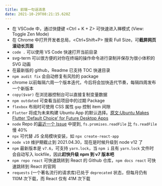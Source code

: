 ```yaml
---
title: 前端一句话消息
date: 2021-10-29T08:21:15.628Z
---
```



+ 在 VSCode 中，通过快捷键 <Ctrl + K + Z> 可快速进入禅模式 (View: Toggle Zen Mode)
+ 在 Chrome 中打开开发者总局，<Ctrl+Shift+P> 搜索 Full Size，可**截屏网页滚动长页面**
+ `code .` 可以使用 VS Code 快速打开当前目录
+ svg-term 可以很方便的对你在终端的操作命令进行录制并保存为很小体积的 SVG 动画
+ 在最新版的 github，Readme 已支持 TOC 快速目录
+ `npm audit fix` 会自动修复有风险的 package
+ chrome 以前每隔六周一个版本迭代，今后将会加快迭代节奏，每隔四周发布一个新版本
+ `copy($var)` 在浏览器控制台可以直接复制变量数据
+ `npm outdated` 可查看当前项目中的过期 Package
+ `flexbox` 布局时可使用 CSS 属性 `gap` 控制 item 间隙
+ `Flutter` 将成为未来构建 Ubuntu App 的默认选择。[原文:Ubuntu Makes Flutter ‘Default Choice’ for Future Desktop Apps](https://www.omgubuntu.co.uk/2021/03/ubuntu-building-apps-with-flutter-in-future)
+ `node` Repo 的[最近一个 Issue](https://github.com/nodejs/node/issues/37583) 中提到, `fs.promises.readFile` 比 `fs.readFile` 慢 40%
+ `npx` 可代替 JS 全局模块安装，如 `npx create-react-app`
+ `node v10` 维护期截止到 2021.04.30，现在是时候升级到 node v12 了
+ `npm` 最新版本是 `v7.6`，可支持 `yarn.lock`，当 `npm i` 且有 `yarn.lock` 文件时会自动写入 lockfile，因此**赶快升级 npm 到 v7 版本吧**
+ `npm repo react` 可快速跳转到 React 的 Github 仓库，`npm docs react` 可快速跳转到 React 的官网
+ `requests` (一个著名流行的请求库)已处于 `deprecated` 状态，但每月仍有 110M 次下载，而 React 仅有 41M 次下载
